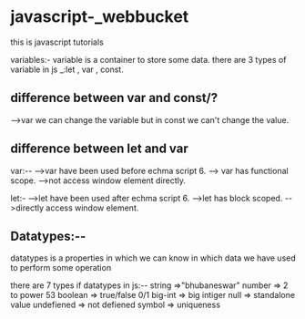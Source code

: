 # javascript-_webbucket
this is javascript tutorials


variables:-
variable is a container to store some data.
there are 3 types of variable in js
_:let , var , const.

difference between var and const/?
----------------------------------
-->var we can change the variable but in const we can't change the value.

difference between let and var
------------------------------
var:--
-->var have been used before echma script 6.
--> var has functional scope.
-->not access window element directly.



let:-
-->let have been used after echma script 6.
-->let has block scoped.
-->directly access window element.


Datatypes:--
-------------

datatypes is a properties in which we can know in which data we have used to perform some operation

there are 7 types if datatypes in js:--
string =>"bhubaneswar"
number => 2 to power 53
boolean => true/false  0/1
big-int => big intiger
null    => standalone value
undefiened => not defiened
symbol     => uniqueness